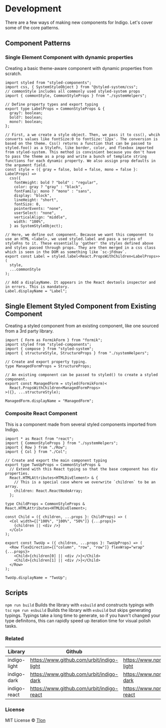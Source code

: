 # Development

There are a few ways of making new components for Indigo. Let's cover some of the core patterns.

## Component Patterns

### Single Element Component with dynamic properties

Creating a basic theme-aware component with dynamic properties from scratch.

```tsx
import styled from "styled-components";
import css, { SystemStyleObject } from "@styled-system/css";
// commonStyle includes all commonly used styled-system props
import { commonStyle, CommonStyleProps } from "./systemHelpers";

// Define property types and export typing
export type LabelProps = CommonStyleProps & {
  gray?: boolean;
  bold?: boolean;
  mono?: boolean;
};

// First, a we create a style object. Then, we pass it to css(), whcih converts values like fontSize:0 to fontSize:'12px'. The conversion is based on the theme. Css() returns a function that can be passed to styled.foo() as a StyleFn, like border, color, and flexbox imported from styled-system. This method is convinient because you don't have to pass the theme as a prop and write a bunch of template string functions for each dynamic property. We also assign prop defaults in the argument field.
const style = ({ gray = false, bold = false, mono = false }: LabelProps) =>
  css({
    fontWeight: bold ? "bold" : "regular",
    color: gray ? "gray" : "black",
    fontFamily: mono ? "mono" : "sans",
    display: "block",
    lineHeight: "short",
    fontSize: 0,
    pointerEvents: "none",
    userSelect: "none",
    verticalAlign: "middle",
    width: "100%",
  } as SystemStyleObject);

// Here, we define out component. Because we want this component to use an HTML <label>, we used styled.label and pass a series of styleFns to it. These essentially 'gather' the styles defined above and styles passed through props. They are then merged in a css class which is seen in the DOM as something like `sc-jFdnav`.
export const Label = styled.label<React.PropsWithChildren<LabelProps>>(
  style,
  ...commonStyle
);

// Add a displayName. It appears in the React devtools inspector and in errors. This is mandatory.
Label.displayName = "Label";
```

## Single Element Styled Component from Existing Component

Creating a styled component from an existing component, like one sourced from a 3rd party library.

```tsx
import { Form as FormikForm } from "formik";
import styled from "styled-components";
import { compose } from "styled-system";
import { structureStyle, StructureProps } from "./systemHelpers";

// Create and export property typing.
type ManagedFormProps = StructureProps;

// An existing component can be passed to styled() to create a styled component.
export const ManagedForm = styled(FormikForm)<
  React.PropsWithChildren<ManagedFormProps>
>({}, ...structureStyle);

ManagedForm.displayName = "ManagedForm";
```

### Composite React Component

This is a component made from several styled components imported from Indigo.

```tsx
import * as React from "react";
import { CommonStyleProps } from "./systemHelpers";
import { Row } from "./Row";
import { Col } from "./Col";

// Create and export the main component typing
export type TwoUpProps = CommonStyleProps &
  // Extend with this React typing so that the base component has div properties.
  React.HTMLAttributes<HTMLDivElement> & {
    // This is a special case where we overwrite `children` to be an array.
    children: React.ReactNodeArray;
  };

type ChildProps = CommonStyleProps & React.HTMLAttributes<HTMLDivElement>;

const Child = ({ children, ...props }: ChildProps) => (
  <Col width={["100%", "100%", "50%"]} {...props}>
    {children || <div />}
  </Col>
);

export const TwoUp = ({ children, ...props }: TwoUpProps) => (
  <Row flexDirection={["column", "row", "row"]} flexWrap="wrap" {...props}>
    <Child>{children[0] || <div />}</Child>
    <Child>{children[1] || <div />}</Child>
  </Row>
);

TwoUp.displayName = "TwoUp";
```

## Scripts

`npm run build` Builds the library with `esbuild` and constructs typings with `tsc`
`npm run esbuild` Builds the library with `esbuild` but skips generating typings. Typings take a long time to generate, so if you havn't changed your type definitons, this can rapidly speed up iteration time for visual polish tasks.

### Related

| Library      | Github                                    | NPM                                              |
| ------------ | ----------------------------------------- | ------------------------------------------------ |
| indigo-light | https://www.github.com/urbit/indigo-light | https://www.npmjs.com/package/@tlon/indigo-light |
| indigo-dark  | https://www.github.com/urbit/indigo-dark  | https://www.npmjs.com/package/@tlon/indigo-dark  |
| indigo-react | https://www.github.com/urbit/indigo-react | https://www.npmjs.com/package/@tlon/indigo-react |

### License

MIT License © [Tlon](https://tlon.io)
